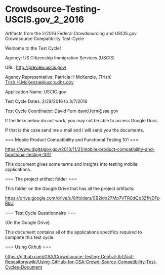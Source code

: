 # Crowdsource-Testing-USCIS.gov_2_2016
Artifacts from the 2/2016 Federal Crowdsourcing and USCIS.gov Crowdsource Compatibility Test-Cycle

Welcome to the Test Cycle!

Agency: US Citizenship Immigration Services (USCIS)

URL: http://preview.uscis.gov/

Agency Representative: Patricia H McKenzie, (Trish) Trish.H.McKenzie@uscis.dhs.gov

Application Name: USCIC.gov

Test Cycle Dates: 2/29/2016 to 3/7/2016

Test Cycle Coordinator: David Fern david.fern@ssa.gov

If the links below do not work, you may not be able to access Google Docs.

If that is the case send me a mail and I will send you the documents.

=== Mobile Product Compatibility and Functional Testing 101 ===

https://www.digitalgov.gov/2013/11/21/mobile-product-compatibility-and-functional-testing-101/

This document gives some terms and insights into testing mobile applications.

=== The project artifact folder ===

This folder on the Google Drive that has all the project artifacts:

https://drive.google.com/drive/u/0/folders/0B2idn27Mp7VTR0dQb3ZfNDFpRkU

=== Test Cycle Questionnaire ===

(On the Google Drive)

This document contains all of the applications specifics required to complete this test cycle.

=== Using Github ===

https://github.com/GSA/Crowdsource-Testing-Central-Artifact-Repository/wiki/Using-GitHub-for-GSA-Crowd-Source-Compatibility-Test-Cycles-Document
